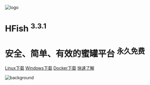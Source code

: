 <!-- _coverpage.md -->

![logo](https://hfish.net/images/logo.png ":size=200x202")

# HFish <sup class="version">3.3.1</sup>

# 安全、简单、有效的蜜罐平台 <sup class="version">永久免费</sup>

[Linux下载](https://hfish.net/#/2-2-linux)
[Windows下载](https://hfish.net/#/2-3-windows)
[Docker下载](https://hfish.net/#/2-1-docker)
[快速了解](https://hfish.net/#/README)

<!-- 背景图片 -->
![background](https://hfish.net/images/background.jpg)
